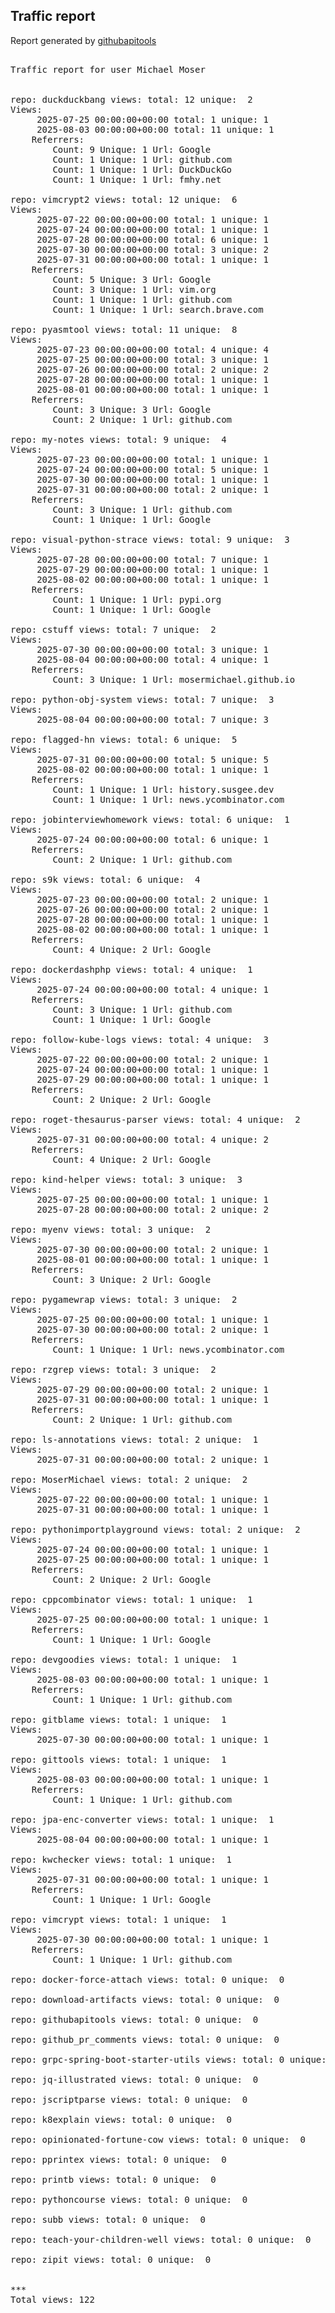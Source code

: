 <h2> Traffic report </h2>

Report generated by <a href="https://github.com/MoserMichael/githubapitools">githubapitools</a>

<pre>

Traffic report for user Michael Moser


repo: duckduckbang views: total: 12 unique:  2
Views:
	 2025-07-25 00:00:00+00:00 total: 1 unique: 1
	 2025-08-03 00:00:00+00:00 total: 11 unique: 1
	Referrers:
		Count: 9 Unique: 1 Url: Google
		Count: 1 Unique: 1 Url: github.com
		Count: 1 Unique: 1 Url: DuckDuckGo
		Count: 1 Unique: 1 Url: fmhy.net

repo: vimcrypt2 views: total: 12 unique:  6
Views:
	 2025-07-22 00:00:00+00:00 total: 1 unique: 1
	 2025-07-24 00:00:00+00:00 total: 1 unique: 1
	 2025-07-28 00:00:00+00:00 total: 6 unique: 1
	 2025-07-30 00:00:00+00:00 total: 3 unique: 2
	 2025-07-31 00:00:00+00:00 total: 1 unique: 1
	Referrers:
		Count: 5 Unique: 3 Url: Google
		Count: 3 Unique: 1 Url: vim.org
		Count: 1 Unique: 1 Url: github.com
		Count: 1 Unique: 1 Url: search.brave.com

repo: pyasmtool views: total: 11 unique:  8
Views:
	 2025-07-23 00:00:00+00:00 total: 4 unique: 4
	 2025-07-25 00:00:00+00:00 total: 3 unique: 1
	 2025-07-26 00:00:00+00:00 total: 2 unique: 2
	 2025-07-28 00:00:00+00:00 total: 1 unique: 1
	 2025-08-01 00:00:00+00:00 total: 1 unique: 1
	Referrers:
		Count: 3 Unique: 3 Url: Google
		Count: 2 Unique: 1 Url: github.com

repo: my-notes views: total: 9 unique:  4
Views:
	 2025-07-23 00:00:00+00:00 total: 1 unique: 1
	 2025-07-24 00:00:00+00:00 total: 5 unique: 1
	 2025-07-30 00:00:00+00:00 total: 1 unique: 1
	 2025-07-31 00:00:00+00:00 total: 2 unique: 1
	Referrers:
		Count: 3 Unique: 1 Url: github.com
		Count: 1 Unique: 1 Url: Google

repo: visual-python-strace views: total: 9 unique:  3
Views:
	 2025-07-28 00:00:00+00:00 total: 7 unique: 1
	 2025-07-29 00:00:00+00:00 total: 1 unique: 1
	 2025-08-02 00:00:00+00:00 total: 1 unique: 1
	Referrers:
		Count: 1 Unique: 1 Url: pypi.org
		Count: 1 Unique: 1 Url: Google

repo: cstuff views: total: 7 unique:  2
Views:
	 2025-07-30 00:00:00+00:00 total: 3 unique: 1
	 2025-08-04 00:00:00+00:00 total: 4 unique: 1
	Referrers:
		Count: 3 Unique: 1 Url: mosermichael.github.io

repo: python-obj-system views: total: 7 unique:  3
Views:
	 2025-08-04 00:00:00+00:00 total: 7 unique: 3

repo: flagged-hn views: total: 6 unique:  5
Views:
	 2025-07-31 00:00:00+00:00 total: 5 unique: 5
	 2025-08-02 00:00:00+00:00 total: 1 unique: 1
	Referrers:
		Count: 1 Unique: 1 Url: history.susgee.dev
		Count: 1 Unique: 1 Url: news.ycombinator.com

repo: jobinterviewhomework views: total: 6 unique:  1
Views:
	 2025-07-24 00:00:00+00:00 total: 6 unique: 1
	Referrers:
		Count: 2 Unique: 1 Url: github.com

repo: s9k views: total: 6 unique:  4
Views:
	 2025-07-23 00:00:00+00:00 total: 2 unique: 1
	 2025-07-26 00:00:00+00:00 total: 2 unique: 1
	 2025-07-28 00:00:00+00:00 total: 1 unique: 1
	 2025-08-02 00:00:00+00:00 total: 1 unique: 1
	Referrers:
		Count: 4 Unique: 2 Url: Google

repo: dockerdashphp views: total: 4 unique:  1
Views:
	 2025-07-24 00:00:00+00:00 total: 4 unique: 1
	Referrers:
		Count: 3 Unique: 1 Url: github.com
		Count: 1 Unique: 1 Url: Google

repo: follow-kube-logs views: total: 4 unique:  3
Views:
	 2025-07-22 00:00:00+00:00 total: 2 unique: 1
	 2025-07-24 00:00:00+00:00 total: 1 unique: 1
	 2025-07-29 00:00:00+00:00 total: 1 unique: 1
	Referrers:
		Count: 2 Unique: 2 Url: Google

repo: roget-thesaurus-parser views: total: 4 unique:  2
Views:
	 2025-07-31 00:00:00+00:00 total: 4 unique: 2
	Referrers:
		Count: 4 Unique: 2 Url: Google

repo: kind-helper views: total: 3 unique:  3
Views:
	 2025-07-25 00:00:00+00:00 total: 1 unique: 1
	 2025-07-28 00:00:00+00:00 total: 2 unique: 2

repo: myenv views: total: 3 unique:  2
Views:
	 2025-07-30 00:00:00+00:00 total: 2 unique: 1
	 2025-08-01 00:00:00+00:00 total: 1 unique: 1
	Referrers:
		Count: 3 Unique: 2 Url: Google

repo: pygamewrap views: total: 3 unique:  2
Views:
	 2025-07-25 00:00:00+00:00 total: 1 unique: 1
	 2025-07-30 00:00:00+00:00 total: 2 unique: 1
	Referrers:
		Count: 1 Unique: 1 Url: news.ycombinator.com

repo: rzgrep views: total: 3 unique:  2
Views:
	 2025-07-29 00:00:00+00:00 total: 2 unique: 1
	 2025-07-31 00:00:00+00:00 total: 1 unique: 1
	Referrers:
		Count: 2 Unique: 1 Url: github.com

repo: ls-annotations views: total: 2 unique:  1
Views:
	 2025-07-31 00:00:00+00:00 total: 2 unique: 1

repo: MoserMichael views: total: 2 unique:  2
Views:
	 2025-07-22 00:00:00+00:00 total: 1 unique: 1
	 2025-07-31 00:00:00+00:00 total: 1 unique: 1

repo: pythonimportplayground views: total: 2 unique:  2
Views:
	 2025-07-24 00:00:00+00:00 total: 1 unique: 1
	 2025-07-25 00:00:00+00:00 total: 1 unique: 1
	Referrers:
		Count: 2 Unique: 2 Url: Google

repo: cppcombinator views: total: 1 unique:  1
Views:
	 2025-07-25 00:00:00+00:00 total: 1 unique: 1
	Referrers:
		Count: 1 Unique: 1 Url: Google

repo: devgoodies views: total: 1 unique:  1
Views:
	 2025-08-03 00:00:00+00:00 total: 1 unique: 1
	Referrers:
		Count: 1 Unique: 1 Url: github.com

repo: gitblame views: total: 1 unique:  1
Views:
	 2025-07-30 00:00:00+00:00 total: 1 unique: 1

repo: gittools views: total: 1 unique:  1
Views:
	 2025-08-03 00:00:00+00:00 total: 1 unique: 1
	Referrers:
		Count: 1 Unique: 1 Url: github.com

repo: jpa-enc-converter views: total: 1 unique:  1
Views:
	 2025-08-04 00:00:00+00:00 total: 1 unique: 1

repo: kwchecker views: total: 1 unique:  1
Views:
	 2025-07-31 00:00:00+00:00 total: 1 unique: 1
	Referrers:
		Count: 1 Unique: 1 Url: Google

repo: vimcrypt views: total: 1 unique:  1
Views:
	 2025-07-30 00:00:00+00:00 total: 1 unique: 1
	Referrers:
		Count: 1 Unique: 1 Url: github.com

repo: docker-force-attach views: total: 0 unique:  0

repo: download-artifacts views: total: 0 unique:  0

repo: githubapitools views: total: 0 unique:  0

repo: github_pr_comments views: total: 0 unique:  0

repo: grpc-spring-boot-starter-utils views: total: 0 unique:  0

repo: jq-illustrated views: total: 0 unique:  0

repo: jscriptparse views: total: 0 unique:  0

repo: k8explain views: total: 0 unique:  0

repo: opinionated-fortune-cow views: total: 0 unique:  0

repo: pprintex views: total: 0 unique:  0

repo: printb views: total: 0 unique:  0

repo: pythoncourse views: total: 0 unique:  0

repo: subb views: total: 0 unique:  0

repo: teach-your-children-well views: total: 0 unique:  0

repo: zipit views: total: 0 unique:  0


***
Total views: 122
